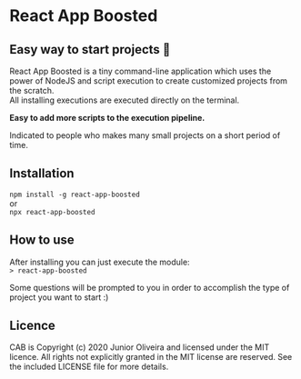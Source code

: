 # React App Boosted
## Easy way to start projects 🚀

React App Boosted is a tiny command-line application which uses the power of NodeJS and script execution to create customized projects from the scratch.  
All installing executions are executed directly on the terminal.

**Easy to add more scripts to the execution pipeline.**

Indicated to people who makes many small projects on a short period of time.

## Installation
`npm install -g react-app-boosted`  
or  
`npx react-app-boosted`

## How to use  
After installing you can just execute the module:  
`> react-app-boosted`

Some questions will be prompted to you in order to accomplish the type of project you want to start :)



## Licence
CAB is Copyright (c) 2020 Junior Oliveira and licensed under the MIT licence. All rights not explicitly granted in the MIT license are reserved. See the included LICENSE file for more details.

